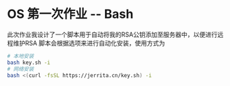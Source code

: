 # OS 第一次作业 -- Bash

此次作业我设计了一个脚本用于自动将我的RSA公钥添加至服务器中，以便进行远程维护RSA
脚本会根据选项来进行自动化安装，使用方式为

```bash
# 本地安装
bash key.sh -i
# 网络安装
bash <(curl -fsSL https://jerrita.cn/key.sh) -i
```

